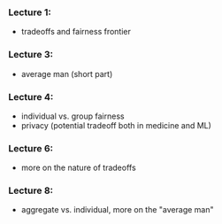 ### Lecture 1:
- tradeoffs and fairness frontier

### Lecture 3:
- average man (short part)

### Lecture 4:
- individual vs. group fairness
- privacy (potential tradeoff both in medicine and ML)

### Lecture 6:
- more on the nature of tradeoffs

### Lecture 8:
- aggregate vs. individual, more on the "average man"
